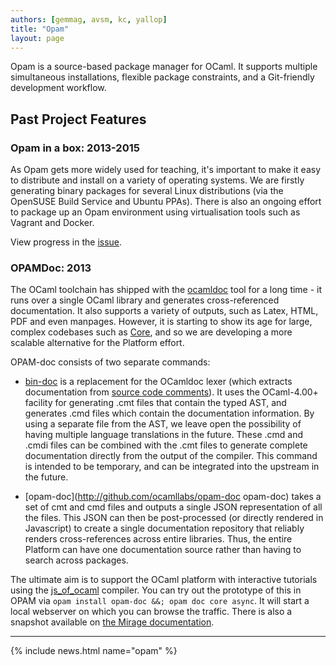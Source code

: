 ```yaml
---
authors: [gemmag, avsm, kc, yallop]
title: "Opam"
layout: page
---
```


Opam is a source-based package manager for OCaml. It supports multiple simultaneous installations, flexible package constraints, and a Git-friendly development workflow.


## Past Project Features

### Opam in a box: 2013-2015

As Opam gets more widely used for teaching, it's important to make it easy to distribute and install on a variety of operating systems. We are firstly generating binary packages for several Linux distributions (via the OpenSUSE Build Service and Ubuntu PPAs). There is also an ongoing effort to package up an Opam environment using virtualisation tools such as Vagrant and Docker.

View progress in the [issue](https://github.com/ocaml/opam/issues/1035).

### OPAMDoc: 2013

The OCaml toolchain has shipped with the [ocamldoc](https://github.com/ocaml-doc) tool for a long time - it runs over a single OCaml library and generates cross-referenced documentation.  It also supports a variety of outputs, such as Latex, HTML, PDF and even manpages. However, it is starting to show its age for large, complex codebases such as [Core](http://github.com/janestreet/core), and so we are developing a more scalable alternative for the Platform effort.

OPAM-doc consists of two separate commands:
* [bin-doc](http://github.com/ocamllabs/bin-doc) is a replacement for the OCamldoc lexer (which extracts documentation from [source code comments](http://caml.inria.fr/pub/docs/manual-ocaml-4.00/manual029.html)). It uses the OCaml-4.00+ facility for generating .cmt files that contain the typed AST, and generates .cmd files which contain the documentation information. By using a separate file from the AST, we leave open the possibility of having multiple language translations in the future. These .cmd and .cmdi files can be combined with the .cmt files to generate complete documentation directly from the output of the compiler. This command is intended to be temporary, and can be integrated into the upstream in the future.

* [opam-doc](http://github.com/ocamllabs/opam-doc opam-doc) takes a set of cmt and cmd files and outputs a single JSON representation of all the files. This JSON can then be post-processed (or directly rendered in Javascript) to create a single documentation repository that reliably renders cross-references across entire libraries. Thus, the entire Platform can have one documentation source rather than having to search across packages.

The ultimate aim is to support the OCaml platform with interactive tutorials using the
[js_of_ocaml](http://ocsigen.org/js_of_ocaml) compiler. You can try out the prototype of this in OPAM via `opam install opam-doc &&; opam doc core async`. It will start a local webserver on which you can browse the traffic. There is also a snapshot available on [the Mirage documentation](http://mirage.github.io).

----

{% include news.html name="opam" %}
